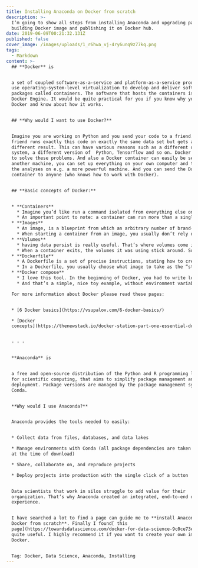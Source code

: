 ```yaml
---
title: Installing Anaconda on Docker from scratch
description: >-
  I’m going to show all steps from installing Anaconda and upgrading packages to
  building Docker image and publishing it on Docker hub.
date: 2019-06-09T00:21:32.131Z
published: false
cover_image: /images/uploads/1_r6hwa_vj-4ry6unq9z77kq.png
tags:
  - Markdown
content: >-
  ## **Docker** is 


  a set of coupled software-as-a-service and platform-as-a-service products that
  use operating-system-level virtualization to develop and deliver software in
  packages called containers. The software that hosts the containers is called
  Docker Engine. It would be quite practical for you if you know why you want
  Docker and know about how it works.


  ## **Why would I want to use Docker?**


  Imagine you are working on Python and you send your code to a friend. Your
  friend runs exactly this code on exactly the same data set but gets a slightly
  different result. This can have various reasons such as a different operating
  system, a different version of  Python, Tensorflow and so on. Docker is trying
  to solve these problems. And also a Docker container can easily be sent to
  another machine, you can set up everything on your own computer and then run
  the analyses on e.g. a more powerful machine. And you can send the Docker
  container to anyone (who knows how to work with Docker).


  ## **Basic concepts of Docker:**


  * **Containers**
    * Imagine you’d like run a command isolated from everything else on the system. It should only access exactly the resources it is allowed to (storage, CPU, memory), and does not know there is anything else on the machine. The process running inside a container thinks it’s the only one and only sees a barebones Linux distro the stuff which is described in the image.
    * An important point to note: a container can run more than a single process at a time. Some people choose to limit it to one though. You could package many services into a single container 
  * **Images**
    * An image, is a blueprint from which an arbitrary number of brand-new containers can be started. Images can’t change (well, you could point the same tag to different images, but let’s not go there), but you can start a container from an image, perform operations in it and save another image based on the latest state of the container. No “currently running commands” are saved in an image. When you start a container it’s a bit like booting up a machine after it was powered down.
    * When starting a container from an image, you usually don’t rely on the defaults being right - you provide arguments to the command being executed, mount volumes (directories with data) with your own data and configurations and wire up the container to the network of the host in a way which suits you.
  * **Volumes**
    * having data persist is really useful. That’s where volumes come in. When starting a Docker container, you can specify that certain directories are mount points for either local directories (of the host machine), or for volumes. Data written to host-mounted directories is straightforward to understand (as you know where it is), volumes are for having persistent or shared data, but you don’t have to know anything about the host when using them. You can create a volume, Docker makes sure that it’s there and saved somewhere on the host system.
    * When a container exits, the volumes it was using stick around. So if you start a second container, telling it to use the same volumes, it will have all the data of the previous one. You can manage containers using Docker commands (to remove them for example). Docker compose makes dealing with volumes even easier.
  * **Dockerfile**
    * A Dockerfile is a set of precise instructions, stating how to create a new Docker image, setting defaults for containers being run based on it and a bit more. In the best case it’s going to create the same image for anybody running it at any point in time.
    * In a Dockerfile, you usually choose what image to take as the “starting point” for further operation (FROM), you can execute commands (starting containers from the image of the previous step, executing it, and saving the result as the most-recent image) (RUN) and copy local files into the new image (COPY). Usually, you also specify a default command to run (ENTRYPOINT) and the default arguments (CMD) when starting a container from this image.
  * **Docker compose**
    * I love this tool. In the beginning of Docker, you had to write lots of long-ish terminal commands. Especially if you wanted to have multiple containers talk to each other and do something useful.
    * And that’s a simple, nice toy example, without environment variables. Also the container is already built. Just imagine huge multiline commands, with lots of parameters. Urgh.

  For more information about Docker please read these pages:


  * [6 Docker basics](https://vsupalov.com/6-docker-basics/)

  * [Docker
  concepts](https://thenewstack.io/docker-station-part-one-essential-docker-concepts-tools-terminology/)


  - - -


  **Anaconda** is


  a free and open-source distribution of the Python and R programming languages
  for scientific computing, that aims to simplify package management and
  deployment. Package versions are managed by the package management system
  Conda.


  **Why would I use Anaconda?**


  Anaconda provides the tools needed to easily:


  * Collect data from files, databases, and data lakes

  * Manage environments with Conda (all package dependencies are taken care of
  at the time of download)

  * Share, collaborate on, and reproduce projects

  * Deploy projects into production with the single click of a button


  Data scientists that work in silos struggle to add value for their
  organization. That’s why Anaconda created an integrated, end-to-end data
  experience.


  I have searched a lot to find a page can guide me to **install Anaconda on
  Docker from scratch**. Finally I found[ this
  page](https://towardsdatascience.com/docker-for-data-science-9c0ce73e8263)
  quite useful. I highly recommend it if you want to create your own image on
  Docker.


  Tag: Docker, Data Science, Anaconda, Installing
---
```


